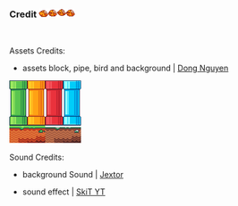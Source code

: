 ### Credit <img src="Assets/Photo/bird1.png">
<br>

Assets Credits:
- assets block, pipe, bird and background | [Dong Nguyen](https://megacrash.itch.io/flappy-bird-assets )
<img src="Assets/TileSet/OldS2.png">



Sound Credits:
- background Sound | [Jextor](https://www.youtube.com/watch?v=WxI_bK3huqI)

- sound effect | [SkiT YT](https://www.youtube.com/watch?v=w1qyoha3Og8)